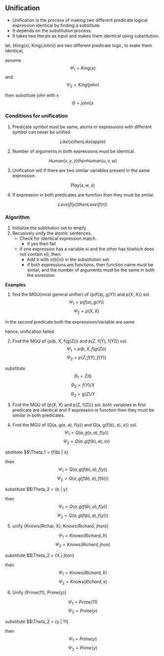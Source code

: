 ## Unification

* Unification is the process of making two different predicate logical expression identical by finding a substitute.
* It depends on the substitution process.
* It takes two literals as input and makes them identical using substitution.

let, {Knig(x), King(John)} are two different predicate logic, to make them identical,

assume $$\Psi_1 = King(x)$$ and $$\Psi_2 = King(john)$$

then substitute john with x $$\Theta = {john|x}$$


### Conditions for unification

1. Predicate symbol must be same, atoms or expressions with different symbol can never be unified.

$$Like(x) then Like(apple)$$

2. Number of arguments in both expressions must be identical.

$$Human(x, y, z) then Human(u, v, w)$$

3. Unification will if there are two similar variables present in the same expression.

$$Play(x, w, x)$$

4. If expression in both predicates are function then they must be smilar.

$$Love(f(y)) then Love(f(n))$$


### Algorithm

1. Initialize the subtitution set to empty.
2. Recusively unify the atomic sentences.
	* Check for identical expression match.
		* if yes
			then fail
	* if one expression has a variable xi and the other has ti(which does not contain xi), then:
		* Add ti with xi(ti|xi) in the substitution set.
		* if both expressions are functions, then function name must be simlar, and the number of arguments must be the same in both the exression.
		

**Examples**

1.  find the MGU(most general unifier) of {p(f(a), g(Y)) and p(X, X)}
sol.	$$\Psi_1 = p(f(a), g(Y))$$
$$\Psi_2 = p(X, X)$$

in the second predicate both the expressions/variable are same

hence, unification failed

2. Find the MGU of {p(b, X, f(g(Z))) and p(Z, f(Y), f(Y))}
sol. $$\Psi_1 = p(b, X, f(g(Z)))$$
$$\Psi_2 = p(Z, f(Y), f(Y))$$

substitute $$\Theta_1 = {Z/b}$$
$$\Theta_2 = {f(Y)/X}$$
$$\Theta_2 = {g(Z)/Y}$$

3. Find the MGU of {p(X, X) and p(Z, f(Z))}
sol. both variables in first predicate are identical and if expression is function then they must be similar in both predicates.


4. Find the MGU of {Q(a, g(x, a), f(y)) and Q(a, g(f(b), a), x)}
sol. $$\Psi_1 = Q(a, g(x, a), f(y))$$
$$\Psi_2 = Q(a, g(f(b), a), x))$$

sbstitute $$\Theta_1 = {f(b) | x}

then $$\Psi_1 = Q(a, g(f(b), a), f(y))$$
$$\Psi_2 = Q(a, g(f(b), a), f(b)))$$

substitute  $$\Theta_2 = {b | y}

then $$\Psi_1 = Q(a, g(f(b), a), f(y))$$
$$\Psi_2 = Q(a, g(f(b), a), f(y)))$$


5. unify {Knows(Richar, X), Knows(Richard, jhon)}

$$\Psi_1 = Knows(Richard, X)$$
$$\Psi_2 = Knows(Richard, jhon)$$

substitute  $$\Theta_2 = {X | jhon}

then $$\Psi_1 = Knows(Richard, X)$$
$$\Psi_2 = Knows(Richard, x)$$

6. Unify {Prime(11), Prime(y)}

$$\Psi_1 = Prime(11)$$
$$\Psi_2 = Prime(y)$$

substitute  $$\Theta_2 = {y | 11}

then $$\Psi_1 = Prime(y)$$
$$\Psi_2 = Prime(y)$$